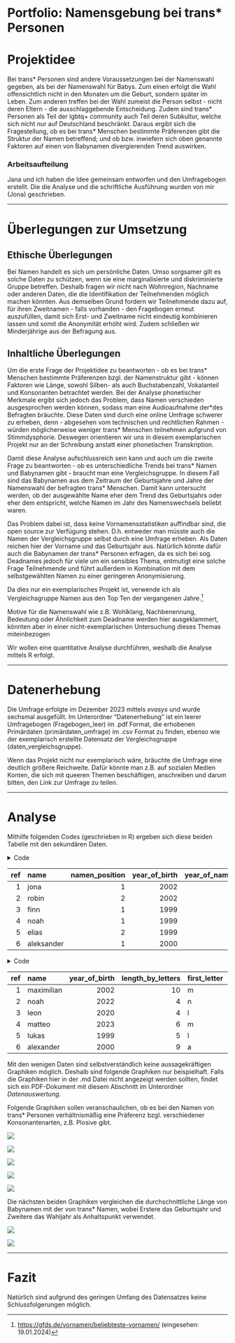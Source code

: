 # Portfolio: Namensgebung bei trans\* Personen

# Projektidee

Bei trans\* Personen sind andere Voraussetzungen bei der Namenswahl
gegeben, als bei der Namenswahl für Babys. Zum einen erfolgt die Wahl
offensichtlich nicht in den Monaten um die Geburt, sondern später im
Leben. Zum anderen treffen bei der Wahl zumeist die Person selbst -
nicht deren Eltern - die ausschlaggebende Entscheidung. Zudem sind
trans\* Personen als Teil der lgbtq+ community auch Teil deren
Subkultur, welche sich nicht nur auf Deutschland beschränkt. Daraus
ergibt sich die Fragestellung, ob es bei trans\* Menschen bestimmte
Präferenzen gibt die Struktur der Namen betreffend; und ob bzw.
inwiefern sich oben genannte Faktoren auf einen von Babynamen
divergierenden Trend auswirken.

### Arbeitsaufteilung

Jana und ich haben die Idee gemeinsam entworfen und den Umfragebogen
erstellt. Die die Analyse und die schriftliche Ausführung wurden von mir
(Jona) geschrieben.

------------------------------------------------------------------------

# Überlegungen zur Umsetzung

## Ethische Überlegungen

Bei Namen handelt es sich um persönliche Daten. Umso sorgsamer gilt es
solche Daten zu schützen, wenn sie eine marginalisierte und
diskriminierte Gruppe betreffen. Deshalb fragen wir nicht nach
Wohnregion, Nachname oder anderen Daten, die die Identifikation der
Teilnehmenden möglich machen könnten. Aus demselben Grund fordern wir
Teilnehmende dazu auf, für ihren Zweitnamen - falls vorhanden - den
Fragebogen erneut auszufüllen, damit sich Erst- und Zweitname nicht
eindeutig kombinieren lassen und somit die Anonymität erhöht wird. Zudem
schließen wir Minderjährige aus der Befragung aus.

## Inhaltliche Überlegungen

Um die erste Frage der Projektidee zu beantworten - ob es bei trans\*
Menschen bestimmte Präferenzen bzgl. der Namenstruktur gibt - können
Faktoren wie Länge, sowohl Silben- als auch Buchstabenzahl, Vokalanteil
und Konsonanten betrachtet werden. Bei der Analyse phonetischer Merkmale
ergibt sich jedoch das Problem, dass Namen verschieden ausgesprochen
werden können, sodass man eine Audioaufnahme der\*des Befragten
bräuchte. Diese Daten sind durch eine online Umfrage schwerer zu
erheben, denn - abgesehen vom technischen und rechtlichen Rahmen -
würden möglicherweise weniger trans\* Menschen teilnehmen aufgrund von
Stimmdysphorie. Deswegen orientieren wir uns in diesem exemplarischen
Projekt nur an der Schreibung anstatt einer phonetischen Transkription.

Damit diese Analyse aufschlussreich sein kann und auch um die zweite
Frage zu beantworten - ob es unterschiedliche Trends bei trans\* Namen
und Babynamen gibt - braucht man eine Vergleichsgruppe. In diesem Fall
sind das Babynamen aus dem Zeitraum der Geburtsjahre und Jahre der
Namenswahl der befragten trans\* Menschen. Damit kann untersucht werden,
ob der ausgewählte Name eher dem Trend des Geburtsjahrs oder eher dem
entspricht, welche Namen im Jahr des Namenswechsels beliebt waren.

Das Problem dabei ist, dass keine Vornamensstatistiken auffindbar sind,
die open source zur Verfügung stehen. D.h. entweder man müsste auch die
Namen der Vergleichsgruppe selbst durch eine Umfrage erheben. Als Daten
reichen hier der Vorname und das Geburtsjahr aus. Natürlich könnte dafür
auch die Babynamen der trans\* Personen erfragen, da es sich bei sog.
Deadnames jedoch für viele um ein sensibles Thema, entmutigt eine solche
Frage Teilnehmende und führt außerdem in Kombination mit dem
selbstgewählten Namen zu einer geringeren Anonymisierung.

Da dies nur ein exemplarisches Projekt ist, verwende ich als
Vergleichsgruppe Namen aus den Top Ten der vergangenen Jahre.[^1]

Motive für die Namenswahl wie z.B. Wohlklang, Nachbenennung, Bedeutung
oder Ähnlichkeit zum Deadname werden hier ausgeklammert, könnten aber in
einer nicht-exemplarischen Untersuchung dieses Themas miteinbezogen

Wir wollen eine quantitative Analyse durchführen, weshalb die Analyse
mittels R erfolgt.

------------------------------------------------------------------------

# Datenerhebung

Die Umfrage erfolgte im Dezember 2023 mittels *evasys* und wurde
sechsmal ausgefüllt. Im Unterordner “Datenerhebung” ist ein leerer
Umfragebogen (Fragebogen_leer) im .pdf Format, die erhobenen Primärdaten
(primärdaten_umfrage) im .csv Format zu finden, ebenso wie der
exemplarisch erstellte Datensatz der Vergleichsgruppe
(daten_vergleichsgruppe).

Wenn das Projekt nicht nur exemplarisch wäre, bräuchte die Umfrage eine
deutlich größere Reichweite. Dafür könnte man z.B. auf sozialen Medien
Konten, die sich mit queeren Themen beschäftigen, anschreiben und darum
bitten, den Link zur Umfrage zu teilen.

------------------------------------------------------------------------

# Analyse

Mithilfe folgenden Codes (geschrieben in R) ergeben sich diese beiden
Tabelle mit den sekundären Daten.

<details>
<summary>Code</summary>

``` r
library(tidyverse)
library(readr)
# import data sets
show_col_types = FALSE
primärdaten_umfrage <- read_csv("primärdaten_umfrage.csv")
daten_vergleichsgruppe <- read_delim("daten_vergleichsgruppe.csv", 
                                     delim = ";", escape_double = FALSE, trim_ws = TRUE)

# tidy data
transnames <- primärdaten_umfrage |> 
  select(-(zeitstempel:datensatz_ursprung))

transnames$name <- tolower(transnames$name)
daten_vergleichsgruppe$name <- tolower(daten_vergleichsgruppe$name)

# function to analyze tibble
analyse_names <- function(tbl) {
  tbl|> 
  mutate(length_by_letters = str_length(name),
         first_letter = str_extract(name, "^\\w"),
         last_letter = str_extract(name, "\\w$"),
         vowel_prop = (str_count(name, "[aeiou]")/str_length(name)),
         kons_plosiv = str_count(name, "[pbtdkg]"),
         kons_nasal = str_count(name, "[mn]"),
         kons_frikativ = str_count(name, "[fvsz]"),
         kons_vibrant = str_count(name, "[r]"),
         kons_approximant = str_count(name, "[lj]")
  )}

# analyzing transnames and vergleichsgruppe
transnames_analysed <- analyse_names(transnames)
vergleichsgruppe_analysed <- analyse_names(daten_vergleichsgruppe)

# output
knitr::kable(transnames_analysed,)
```

</details>

| ref | name       | namen_position | year_of_birth | year_of_name_change | maennlich | weiblich | transmaskulin | transfeminin | nicht_binaer | agender | genderfluid | anders_gender | anders_genderidentity_specified | length_by_letters | first_letter | last_letter | vowel_prop | kons_plosiv | kons_nasal | kons_frikativ | kons_vibrant | kons_approximant |
|----:|:-----------|---------------:|--------------:|--------------------:|----------:|---------:|--------------:|-------------:|-------------:|--------:|------------:|--------------:|:--------------------------------|------------------:|:-------------|:------------|-----------:|------------:|-----------:|--------------:|-------------:|-----------------:|
|   1 | jona       |              1 |          2002 |                2022 |         0 |        0 |             1 |            0 |            0 |       0 |           0 |             0 | NA                              |                 4 | j            | a           |       0.50 |           0 |          1 |             0 |            0 |                1 |
|   2 | robin      |              2 |          2002 |                2022 |         0 |        0 |             1 |            0 |            0 |       0 |           0 |             0 | NA                              |                 5 | r            | n           |       0.40 |           1 |          1 |             0 |            1 |                0 |
|   3 | finn       |              1 |          1999 |                2020 |         0 |        0 |             1 |            0 |            1 |       0 |           0 |             0 | NA                              |                 4 | f            | n           |       0.25 |           0 |          2 |             1 |            0 |                0 |
|   4 | noah       |              1 |          1999 |                2014 |         1 |        0 |             0 |            0 |            0 |       0 |           0 |             0 | NA                              |                 4 | n            | h           |       0.50 |           0 |          1 |             0 |            0 |                0 |
|   5 | elias      |              2 |          1999 |                2014 |         1 |        0 |             0 |            0 |            0 |       0 |           0 |             0 | NA                              |                 5 | e            | s           |       0.60 |           0 |          0 |             1 |            0 |                1 |
|   6 | aleksander |              1 |          2000 |                2023 |         1 |        0 |             0 |            0 |            1 |       0 |           0 |             0 | NA                              |                10 | a            | r           |       0.40 |           2 |          1 |             1 |            1 |                1 |

<details>
<summary>Code</summary>

``` r
knitr::kable(vergleichsgruppe_analysed, )
```

</details>

| ref | name       | year_of_birth | length_by_letters | first_letter | last_letter | vowel_prop | kons_plosiv | kons_nasal | kons_frikativ | kons_vibrant | kons_approximant |
|----:|:-----------|--------------:|------------------:|:-------------|:------------|-----------:|------------:|-----------:|--------------:|-------------:|-----------------:|
|   1 | maximilian |          2002 |                10 | m            | n           |  0.5000000 |           0 |          3 |             0 |            0 |                1 |
|   2 | noah       |          2022 |                 4 | n            | h           |  0.5000000 |           0 |          1 |             0 |            0 |                0 |
|   3 | leon       |          2020 |                 4 | l            | n           |  0.5000000 |           0 |          1 |             0 |            0 |                1 |
|   4 | matteo     |          2023 |                 6 | m            | o           |  0.5000000 |           2 |          1 |             0 |            0 |                0 |
|   5 | lukas      |          1999 |                 5 | l            | s           |  0.4000000 |           1 |          0 |             1 |            0 |                1 |
|   6 | alexander  |          2000 |                 9 | a            | r           |  0.4444444 |           1 |          1 |             0 |            1 |                1 |

Mit den wenigen Daten sind selbstverständlich keine aussagekräftigen
Graphiken möglich. Deshalb sind folgende Graphiken nur beispielhaft. Falls die Graphiken hier in der .md Datei nicht angezeigt werden sollten, findet sich ein PDF-Dokument mit diesem Abschnitt im Unterordner *Datenauswertung*.

Folgende Graphiken sollen veranschaulichen, ob es bei den Namen von
trans\* Personen verhältnismäßig eine Präferenz bzgl. verschiedener
Konsonantenarten, z.B. Plosive gibt.

![](Portfolio_files/figure-commonmark/unnamed-chunk-2-1.png)

![](Portfolio_files/figure-commonmark/unnamed-chunk-2-2.png)

![](Portfolio_files/figure-commonmark/unnamed-chunk-2-3.png)

![](Portfolio_files/figure-commonmark/unnamed-chunk-2-4.png)

![](Portfolio_files/figure-commonmark/unnamed-chunk-2-5.png)

Die nächsten beiden Graphiken vergleichen die durchschnittliche Länge
von Babynamen mit der von trans\* Namen, wobei Erstere das Geburtsjahr
und Zweitere das Wahljahr als Anhaltspunkt verwendet.

![](Portfolio_files/figure-commonmark/unnamed-chunk-3-1.png)

![](Portfolio_files/figure-commonmark/unnamed-chunk-3-2.png)

------------------------------------------------------------------------

# Fazit

Natürlich sind aufgrund des geringen Umfang des Datensatzes keine
Schlussfolgerungen möglich.

[^1]: https://gfds.de/vornamen/beliebteste-vornamen/ (eingesehen:
    19.01.2024)
